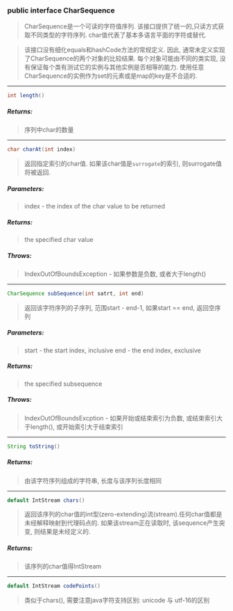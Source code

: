 ### public interface CharSequence

> CharSequence是一个可读的字符值序列. 该接口提供了统一的,只读方式获取不同类型的字符序列. char值代表了基本多语言平面的字符或替代.

> 该接口没有细化equals和hashCode方法的常规定义. 因此, 通常未定义实现了CharSequence的两个对象的比较结果. 每个对象可能由不同的类实现, 没有保证每个类有测试它的实例与其他实例是否相等的能力. 使用任意CharSequence的实例作为set的元素或是map的key是不合适的.
---

```java
int length()
```
##### Returns:
> 序列中char的数量
---

```java
char charAt(int index)
```
> 返回指定索引的char值. 如果该char值是`surrogate`的索引, 则surrogate值将被返回.
##### Parameters:
> index - the index of the char value to be returned
##### Returns:
> the specified char value
##### Throws:
> IndexOutOfBoundsException - 如果参数是负数, 或者大于length()
---

```java 
CharSequence subSequence(int satrt, int end)
```
> 返回该字符序列的子序列, 范围start - end-1, 如果start == end, 返回空序列
##### Parameters:
> start - the start index, inclusive
> end - the end index, exclusive
##### Returns:
> the specified subsequence
##### Throws:
> IndexOutOfBoundsExcption - 如果开始或结束索引为负数, 或结束索引大于length(), 或开始索引大于结束索引
---

```java 
String toString()
```
##### Returns:
> 由该字符序列组成的字符串, 长度与该序列长度相同
---

```java 
default IntStream chars()
```
> 返回该序列的char值的int型(zero-extending)流(stream).任何char值都是未经解释映射到代理码点的.
> 如果该stream正在读取时, 该sequence产生突变, 则结果是未经定义的.
##### Returns:
> 该序列的char值得IntStream
---

```java 
default IntStream codePoints()
```
> 类似于chars(), 需要注意java字符支持区别: unicode 与 utf-16的区别


